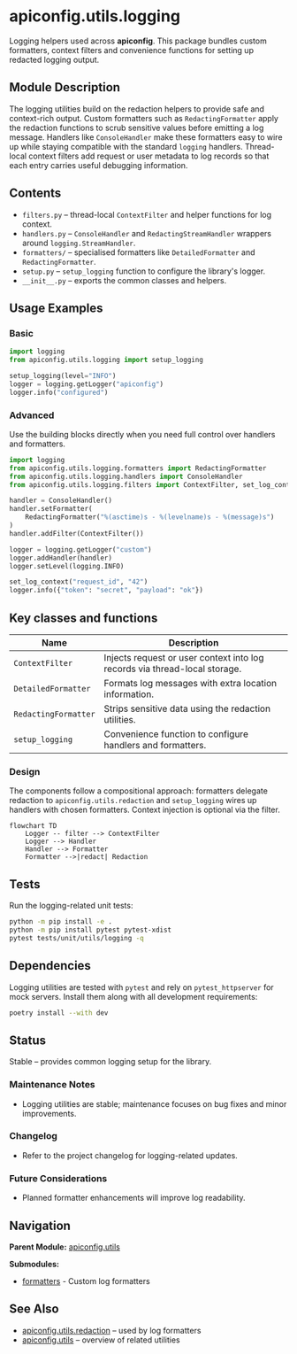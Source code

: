 # apiconfig.utils.logging

Logging helpers used across **apiconfig**. This package bundles custom
formatters, context filters and convenience functions for setting up redacted
logging output.

## Module Description

The logging utilities build on the redaction helpers to provide safe and
context-rich output. Custom formatters such as `RedactingFormatter` apply the
redaction functions to scrub sensitive values before emitting a log message.
Handlers like `ConsoleHandler` make these formatters easy to wire up while
staying compatible with the standard `logging` handlers. Thread-local context
filters add request or user metadata to log records so that each entry carries
useful debugging information.

## Contents
- `filters.py` – thread-local `ContextFilter` and helper functions for log context.
- `handlers.py` – `ConsoleHandler` and `RedactingStreamHandler` wrappers around `logging.StreamHandler`.
- `formatters/` – specialised formatters like `DetailedFormatter` and `RedactingFormatter`.
- `setup.py` – `setup_logging` function to configure the library's logger.
- `__init__.py` – exports the common classes and helpers.

## Usage Examples

### Basic
```python
import logging
from apiconfig.utils.logging import setup_logging

setup_logging(level="INFO")
logger = logging.getLogger("apiconfig")
logger.info("configured")
```

### Advanced
Use the building blocks directly when you need full control over handlers and
formatters.

```python
import logging
from apiconfig.utils.logging.formatters import RedactingFormatter
from apiconfig.utils.logging.handlers import ConsoleHandler
from apiconfig.utils.logging.filters import ContextFilter, set_log_context

handler = ConsoleHandler()
handler.setFormatter(
    RedactingFormatter("%(asctime)s - %(levelname)s - %(message)s")
)
handler.addFilter(ContextFilter())

logger = logging.getLogger("custom")
logger.addHandler(handler)
logger.setLevel(logging.INFO)

set_log_context("request_id", "42")
logger.info({"token": "secret", "payload": "ok"})
```

## Key classes and functions
| Name | Description |
| ---- | ----------- |
| `ContextFilter` | Injects request or user context into log records via thread-local storage. |
| `DetailedFormatter` | Formats log messages with extra location information. |
| `RedactingFormatter` | Strips sensitive data using the redaction utilities. |
| `setup_logging` | Convenience function to configure handlers and formatters. |

### Design
The components follow a compositional approach: formatters delegate redaction to
`apiconfig.utils.redaction` and `setup_logging` wires up handlers with chosen
formatters. Context injection is optional via the filter.

```mermaid
flowchart TD
    Logger -- filter --> ContextFilter
    Logger --> Handler
    Handler --> Formatter
    Formatter -->|redact| Redaction
```

## Tests
Run the logging-related unit tests:
```bash
python -m pip install -e .
python -m pip install pytest pytest-xdist
pytest tests/unit/utils/logging -q
```

## Dependencies

Logging utilities are tested with `pytest` and rely on `pytest_httpserver` for
mock servers. Install them along with all development requirements:

```bash
poetry install --with dev
```

## Status
Stable – provides common logging setup for the library.

### Maintenance Notes
- Logging utilities are stable; maintenance focuses on bug fixes and minor improvements.

### Changelog
- Refer to the project changelog for logging-related updates.

### Future Considerations
- Planned formatter enhancements will improve log readability.

## Navigation

**Parent Module:** [apiconfig.utils](../README.md)

**Submodules:**
- [formatters](./formatters/README.md) - Custom log formatters

## See Also
- [apiconfig.utils.redaction](../redaction/README.md) – used by log formatters
- [apiconfig.utils](../README.md) – overview of related utilities
